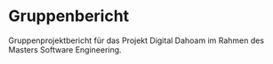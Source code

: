 # Gruppenbericht

Gruppenprojektbericht für das Projekt Digital Dahoam im Rahmen des Masters Software Engineering.

